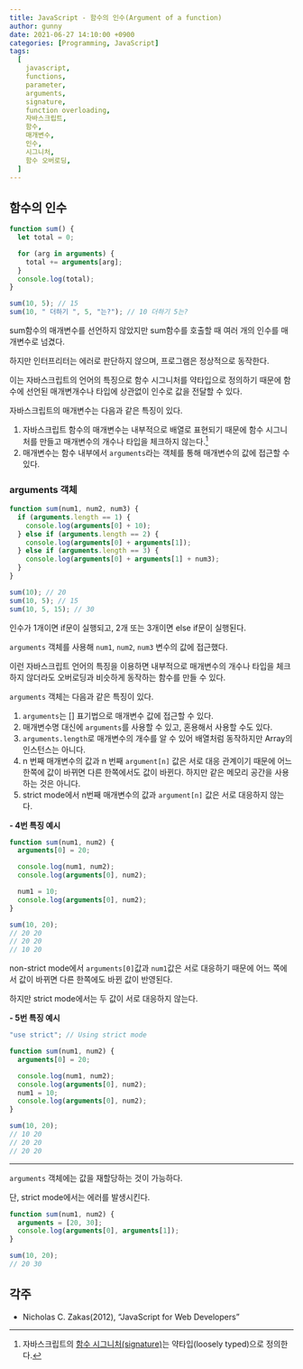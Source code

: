 ```yaml
---
title: JavaScript - 함수의 인수(Argument of a function)
author: gunny
date: 2021-06-27 14:10:00 +0900
categories: [Programming, JavaScript]
tags:
  [
    javascript,
    functions,
    parameter,
    arguments,
    signature,
    function overloading,
    자바스크립트,
    함수,
    매개변수,
    인수,
    시그니처,
    함수 오버로딩,
  ]
---
```


## **함수의 인수**

```javascript
function sum() {
  let total = 0;

  for (arg in arguments) {
    total += arguments[arg];
  }
  console.log(total);
}

sum(10, 5); // 15
sum(10, " 더하기 ", 5, "는?"); // 10 더하기 5는?
```

sum함수의 매개변수를 선언하지 않았지만 sum함수를 호출할 때 여러 개의 인수를 매개변수로 넘겼다.

하지만 인터프리터는 에러로 판단하지 않으며, 프로그램은 정상적으로 동작한다.

이는 자바스크립트의 언어의 특징으로 함수 시그니처를 약타입으로 정의하기 때문에 함수에 선언된 매개변개수나 타입에 상관없이 인수로 값을 전달할 수 있다.

자바스크립트의 매개변수는 다음과 같은 특징이 있다.

1. 자바스크립트 함수의 매개변수는 내부적으로 배열로 표현되기 때문에 함수 시그니처를 만들고 매개변수의 개수나 타입을 체크하지 않는다.[^footnote1]
2. 매개변수는 함수 내부에서 `arguments`라는 객체를 통해 매개변수의 값에 접근할 수 있다.

### **arguments 객체**

```javascript
function sum(num1, num2, num3) {
  if (arguments.length == 1) {
    console.log(arguments[0] + 10);
  } else if (arguments.length == 2) {
    console.log(arguments[0] + arguments[1]);
  } else if (arguments.length == 3) {
    console.log(arguments[0] + arguments[1] + num3);
  }
}

sum(10); // 20
sum(10, 5); // 15
sum(10, 5, 15); // 30
```

인수가 1개이면 if문이 실행되고, 2개 또는 3개이면 else if문이 실행된다.

`arguments` 객체를 사용해 `num1`, `num2`, `num3` 변수의 값에 접근했다.

이런 자바스크립트 언어의 특징을 이용하면 내부적으로 매개변수의 개수나 타입을 체크하지 않더라도 오버로딩과 비슷하게 동작하는 함수를 만들 수 있다.

`arguments` 객체는 다음과 같은 특징이 있다.

1. `arguments`는 [] 표기법으로 매개변수 값에 접근할 수 있다.
2. 매개변수명 대신에 `arguments`를 사용할 수 있고, 혼용해서 사용할 수도 있다.
3. `arguments.length`로 매개변수의 개수를 알 수 있어 배열처럼 동작하지만 Array의 인스턴스는 아니다.
4. n 번째 매개변수의 값과 n 번째 `argument[n]` 값은 서로 대응 관계이기 때문에 어느 한쪽에 값이 바뀌면 다른 한쪽에서도 값이 바뀐다. 하지만 같은 메모리 공간을 사용하는 것은 아니다.
5. strict mode에서 n번째 매개변수의 값과 `argument[n]` 값은 서로 대응하지 않는다.

**- 4번 특징 예시**

```javascript
function sum(num1, num2) {
  arguments[0] = 20;

  console.log(num1, num2);
  console.log(arguments[0], num2);

  num1 = 10;
  console.log(arguments[0], num2);
}

sum(10, 20);
// 20 20
// 20 20
// 10 20
```

non-strict mode에서 `arguments[0]`값과 `num1`값은 서로 대응하기 때문에 어느 쪽에서 값이 바뀌면 다른 한쪽에도 바뀐 값이 반영된다.

하지만 strict mode에서는 두 값이 서로 대응하지 않는다.

**- 5번 특징 예시**

```javascript
"use strict"; // Using strict mode

function sum(num1, num2) {
  arguments[0] = 20;

  console.log(num1, num2);
  console.log(arguments[0], num2);
  num1 = 10;
  console.log(arguments[0], num2);
}

sum(10, 20);
// 10 20
// 20 20
// 20 20
```

---

`arguments` 객체에는 값을 재할당하는 것이 가능하다.

단, strict mode에서는 에러를 발생시킨다.

```javascript
function sum(num1, num2) {
  arguments = [20, 30];
  console.log(arguments[0], arguments[1]);
}

sum(10, 20);
// 20 30
```

## **각주**

- Nicholas C. Zakas(2012), “JavaScript for Web Developers”

[^footnote1]: 자바스크립트의 [함수 시그니처(signature)](https://developer.mozilla.org/ko/docs/Glossary/Signature/Function)는 약타입(loosely typed)으로 정의한다.
